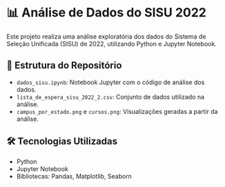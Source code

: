 # 📊 Análise de Dados do SISU 2022

Este projeto realiza uma análise exploratória dos dados do Sistema de Seleção Unificada (SISU) de 2022, utilizando Python e Jupyter Notebook.

## 📂 Estrutura do Repositório

- `dados_sisu.ipynb`: Notebook Jupyter com o código de análise dos dados.
- `lista_de_espera_sisu_2022_2.csv`: Conjunto de dados utilizado na análise.
- `campus_por_estado.png` e `cursos.png`: Visualizações geradas a partir da análise.

## 🛠️ Tecnologias Utilizadas

- Python
- Jupyter Notebook
- Bibliotecas: Pandas, Matplotlib, Seaborn
